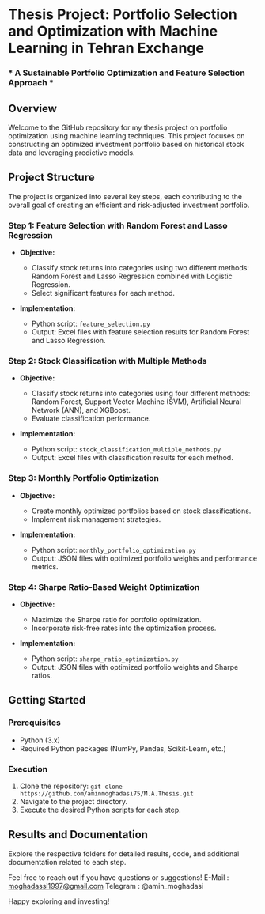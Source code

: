 # Thesis Project: Portfolio Selection and Optimization with Machine Learning in Tehran Exchange
### * A Sustainable Portfolio Optimization and Feature Selection Approach *

## Overview

Welcome to the GitHub repository for my thesis project on portfolio optimization using machine learning techniques. This project focuses on constructing an optimized investment portfolio based on historical stock data and leveraging predictive models.

## Project Structure

The project is organized into several key steps, each contributing to the overall goal of creating an efficient and risk-adjusted investment portfolio.

### Step 1: Feature Selection with Random Forest and Lasso Regression

- **Objective:**
  - Classify stock returns into categories using two different methods: Random Forest and Lasso Regression combined with Logistic Regression.
  - Select significant features for each method.

- **Implementation:**
  - Python script: `feature_selection.py`
  - Output: Excel files with feature selection results for Random Forest and Lasso Regression.

### Step 2: Stock Classification with Multiple Methods

- **Objective:**
  - Classify stock returns into categories using four different methods: Random Forest, Support Vector Machine (SVM), Artificial Neural Network (ANN), and XGBoost.
  - Evaluate classification performance.

- **Implementation:**
  - Python script: `stock_classification_multiple_methods.py`
  - Output: Excel files with classification results for each method.

### Step 3: Monthly Portfolio Optimization

- **Objective:**
  - Create monthly optimized portfolios based on stock classifications.
  - Implement risk management strategies.

- **Implementation:**
  - Python script: `monthly_portfolio_optimization.py`
  - Output: JSON files with optimized portfolio weights and performance metrics.

### Step 4: Sharpe Ratio-Based Weight Optimization

- **Objective:**
  - Maximize the Sharpe ratio for portfolio optimization.
  - Incorporate risk-free rates into the optimization process.

- **Implementation:**
  - Python script: `sharpe_ratio_optimization.py`
  - Output: JSON files with optimized portfolio weights and Sharpe ratios.

## Getting Started

### Prerequisites

- Python (3.x)
- Required Python packages (NumPy, Pandas, Scikit-Learn, etc.)

### Execution

1. Clone the repository: `git clone https://github.com/aminmoghadasi75/M.A.Thesis.git`
2. Navigate to the project directory.
3. Execute the desired Python scripts for each step.

## Results and Documentation

Explore the respective folders for detailed results, code, and additional documentation related to each step.

Feel free to reach out if you have questions or suggestions!
E-Mail : moghadassi1997@gmail.com
Telegram : @amin_moghadasi

Happy exploring and investing!

